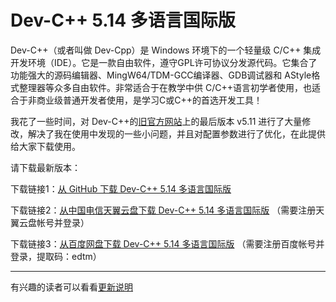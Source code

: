 # Dev-C++ 5.14 多语言国际版
Dev-C++（或者叫做 Dev-Cpp）是 Windows 环境下的一个轻量级 C/C++ 集成开发环境（IDE）。它是一款自由软件，遵守GPL许可协议分发源代码。它集合了功能强大的源码编辑器、MingW64/TDM-GCC编译器、GDB调试器和 AStyle格式整理器等众多自由软件。非常适合于在教学中供 C/C++语言初学者使用，也适合于非商业级普通开发者使用，是学习C或C++的首选开发工具！

我花了一些时间，对 Dev-C++的[旧官方网站](https://sourceforge.net/projects/orwelldevcpp/)上的最后版本 v5.11 进行了大量修改，解决了我在使用中发现的一些小问题，并且对配置参数进行了优化，在此提供给大家下载使用。

请下载最新版本：

下载链接1：[从 GitHub 下载 Dev-C++ 5.14 多语言国际版](https://github.com/banzhusoft/devcpp-cn/releases/download/v5.14/Dev-Cpp-5.14.exe) 


下载链接2：[从中国电信天翼云盘下载 Dev-C++ 5.14 多语言国际版](https://cloud.189.cn/t/f6BbqyBr6NBz) （需要注册天翼云盘帐号并登录）


下载链接3：[从百度网盘下载 Dev-C++ 5.14 多语言国际版](https://pan.baidu.com/s/1Svw6WwDTukmQKYJy_PkQQA) （需要注册百度帐号并登录，提取码：edtm）

----
有兴趣的读者可以看看[更新说明](https://github.com/banzhusoft/devcpp-cn/releases/tag/v5.14)

